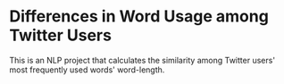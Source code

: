 # Differences in Word Usage among Twitter Users

This is an NLP project that calculates the similarity among Twitter users' most frequently used words' word-length.
